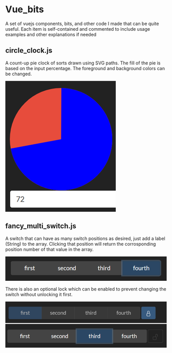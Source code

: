 # Vue_bits

A set of vuejs components, bits, and other code I made that can be quite useful.  Each item is self-contained and commented to include usage examples and other explanations if needed

## circle_clock.js

A count-up pie clock of sorts drawn using SVG paths.  The fill of the pie is based on the input percentage.  The foreground and background colors can be changed.

![Screenshot of a switch with multiple options.](/img/circle_fill.png)

## fancy_multi_switch.js

A switch that can have as many switch positions as desired, just add a label (String) to the array.  Clicking that position will return the corrosponding position number of that value in the array.  

![Screenshot of a switch with multiple options.](/img/multi-switch-no-lock.png)

There is also an optional lock which can be enabled to prevent changing the switch without unlocking it first.

![Screenshot of a switch with multiple options which is locked from being edited.](/img/multi-switch-locked.png)
![Screenshot of a switch with multiple options which is unlocked from being edited.](/img/multi-switch-unlocked.png)
